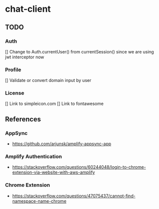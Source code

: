 # chat-client

## TODO

### Auth

[] Change to Auth.currentUser() from currentSession() since we are using jwt interceptor now

### Profile

[] Validate or convert domain input by user

### License

[] Link to simpleicon.com
[] Link to fontawesome

## References

### AppSync

* https://github.com/arjunsk/amplify-appsync-app

### Amplify Authentication

* https://stackoverflow.com/questions/60244048/login-to-chrome-extension-via-website-with-aws-amplify

### Chrome Extension
* https://stackoverflow.com/questions/47075437/cannot-find-namespace-name-chrome